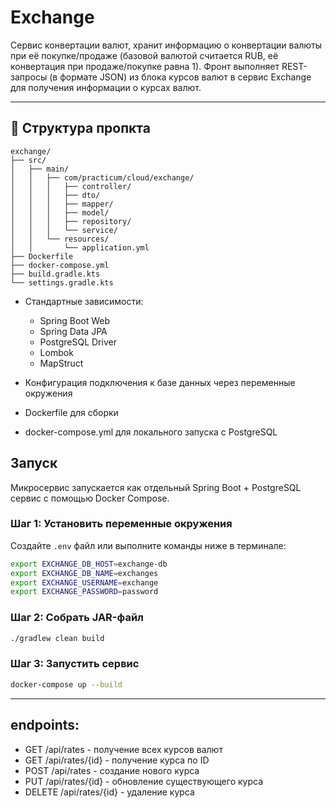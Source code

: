 # Exchange

Сервис конвертации валют, хранит информацию о конвертации валюты при её покупке/продаже (базовой валютой считается RUB, её конвертация при продаже/покупке равна 1).
Фронт выполняет REST-запросы (в формате JSON) из блока курсов валют в сервис Exchange для получения информации о курсах валют.

---

## 🔧 Структура пропкта
  ```
  exchange/
  ├── src/
  │   ├── main/
  │   │   ├── com/practicum/cloud/exchange/
  │   │   │   ├── controller/
  │   │   │   ├── dto/
  │   │   │   ├── mapper/
  │   │   │   ├── model/
  │   │   │   ├── repository/
  │   │   │   └── service/
  │   │   └── resources/
  │   │       └── application.yml
  ├── Dockerfile
  ├── docker-compose.yml
  ├── build.gradle.kts
  └── settings.gradle.kts
  ```

- Стандартные зависимости:
    - Spring Boot Web
    - Spring Data JPA
    - PostgreSQL Driver
    - Lombok
    - MapStruct

- Конфигурация подключения к базе данных через переменные окружения
- Dockerfile для сборки
- docker-compose.yml для локального запуска с PostgreSQL


## Запуск

Микросервис запускается как отдельный Spring Boot + PostgreSQL сервис с помощью Docker Compose.

### Шаг 1: Установить переменные окружения

Создайте `.env` файл или выполните команды ниже в терминале:

```bash
export EXCHANGE_DB_HOST=exchange-db
export EXCHANGE_DB_NAME=exchanges
export EXCHANGE_USERNAME=exchange
export EXCHANGE_PASSWORD=password
```

### Шаг 2: Собрать JAR-файл

```bash
./gradlew clean build
```

### Шаг 3: Запустить сервис

```bash
docker-compose up --build
```

---

## endpoints:

- GET /api/rates - получение всех курсов валют
- GET /api/rates/{id} - получение курса по ID
- POST /api/rates - создание нового курса
- PUT /api/rates/{id} - обновление существующего курса
- DELETE /api/rates/{id} - удаление курса